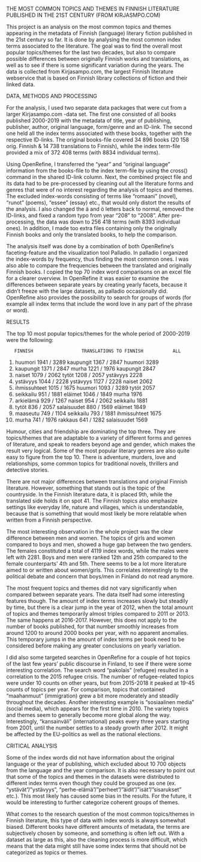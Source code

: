 THE MOST COMMON TOPICS AND THEMES IN FINNISH LITERATURE PUBLISHED IN THE 21ST CENTURY 
(FROM KIRJASMPO.COM)

This project is an analysis on the most common topics and themes appearing in the metadata of Finnish (language) literary fiction published in the 21st century so far. It is done by analysing the most common index terms associated to the literature. The goal was to find the overall most popular topics/themes for the last two decades, but also to compare possible differences between originally Finnish works and translations, as well as to see if there is some significant variation during the years. The data is collected from Kirjasampo.com, the largest Finnish literature webservice that is based on Finnish library collections of fiction and their linked data. 


DATA, METHODS AND PROCESSING

For the analysis, I used two separate data packages that were cut from a larger Kirjasampo.com -data set. The first one consisted of all books published 2000-2019 with the metadata of title, year of publishing, publisher, author, original language, form/genre and an ID-link. The second one held all the index terms associated with these books, together with the respective ID-links. The original books-file covered 34 896 books (20 158 orig. Finnish & 14 738 translations to Finnish), while the index term-file provided a mix of 372 408 terms (with 8834 individual terms).

Using OpenRefine, I transferred the “year” and “original language” information from the books-file to the index term-file by using the cross() command in the shared ID-link column. Next, the combined project file and its data had to be pre-processed by cleaning out all the literature forms and genres that were of no interest regarding the analysis of topics and themes. The excluded index-words consisting of terms like “romaani” (novel), “runot” (poems), “essee” (essay) etc., that would only distort the results of the analysis. I also changed the ä and ö letters back to normal, removed the ID-links, and fixed a random typo from year “208” to “2008”. After pre-processing, the data was down to 256 418 terms (with 8393 individual ones). In addition, I made too extra files containing only the originally Finnish books and only the translated books, to help the comparison. 

The analysis itself was done by a combination of both OpenRefine’s faceting-feature and the visualization tool Palladio. In palladio I organized the index-words by frequency, thus finding the most common ones. I was also able to compare the frequencies between the translated and originally Finnish books. I copied the top 70 index word comparisons on an excel file for a clearer overview.  In OpenRefine it was easier to examine the differences between separate years by creating yearly facets, because it didn’t freeze with the large datasets, as palladio occasionally did. OpenRefine also provides the possibility to search for groups of words (for example all index terms that include the word love in any part of the phrase or word).


RESULTS

The top 10 most popular topics/themes for the whole period of 2000-2019 were the following: 

	   FINNISH	                TRANSLATIONS TO FINNISH	          ALL
1.	huumori 1941 / 3289	      kaupungit 1367 / 2847	           huumori 3289
2.	kaupungit 1371 / 2847	    murha 1221 / 1976	               kaupungit 2847
3.	naiset 1079 / 2062	      tytöt 1208 / 2057	               ystävyys 2228
4.	ystävyys 1044 / 2228	    ystävyys 1127 / 2228	           naiset 2062
5.	ihmissuhteet 1015 / 1675  huumori 1093 / 3289	             tytöt 2057
6.	seikkailu 951 / 1881	    eläimet 1046 / 1849	             murha 1976
7.	arkielämä 929 / 1267	    naiset 954 / 2062	               seikkailu 1881
8.	tytöt 836 / 2057	        salaisuudet 880 / 1569	         eläimet 1849
9.	maaseutu 749 / 1104	      seikkailu 793 / 1881	           ihmissuhteet 1675
10.	murha 741 / 1976	        rakkaus 641 / 1282	             salaisuudet 1569

Humour, cities and friendship are dominating the top three. They are topics/themes that are adaptable to a variety of different forms and genres of literature, and speak to readers beyond age and gender, which makes the result very logical. Some of the most popular literary genres are also quite easy to figure from the top 10. There is adventure, murders, love and relationships, some common topics for traditional novels, thrillers and detective stories.

There are not major differences between translations and original Finnish literature. However, something that stands out is the topic of the countryside. In the Finnish literature data, it is placed 9th, while the translated side holds it on spot 41. The Finnish topics also emphasize settings like everyday life, nature and villages, which is understandable, because that is something that would most likely be more relatable when written from a Finnish perspective.

The most interesting observation in the whole project was the clear difference between men and women. The topics of girls and women compared to boys and men, showed a huge gap between the two genders. The females constituted a total of 4119 index words, while the males were left with 2281. Boys and men were ranked 12th and 25th compared to the female counterparts’ 4th and 5th. There seems to be a lot more literature aimed to or written about women/girls. This correlates interestingly to the political debate and concern that boys/men in Finland do not read anymore.

The most frequent topics and themes did not vary significantly when compared between separate years. The data itself had some interesting features though. The amount of index terms increases slowly but steadily by time, but there is a clear jump in the year of 2012, when the total amount of topics and themes temporarily almost triples compared to 2011 or 2013. The same happens at 2016-2017. However, this does not apply to the number of books published, for that number smoothly increases from around 1200 to around 2000 books per year, with no apparent anomalies. This temporary jumps in the amount of index terms per book need to be considered before making any greater conclusions on yearly variation.

I did also some targeted searches in OpenRefine for a couple of hot topics of the last few years’ public discourse in Finland, to see if there were some interesting correlation. The search word “pakolais” (refugee) resulted in a correlation to the 2015 refugee crisis. The number of refugee-related topics were under 10 counts on other years, but from 2015-2018 it peaked at 19-45 counts of topics per year. For comparison, topics that contained “maahanmuut” (immigration) grew a bit more moderately and steadily throughout the decades. Another interesting example is “sosiaalinen media” (social media), which appears for the first time in 2010. The variety topics and themes seem to generally become more global along the way. Interestingly, “kansainväli” (international) peaks every three years starting from 2001, until the number settles to a steady growth after 2012. It might be affected by the EU-politics as well as the national elections.


CRITICAL ANALYSIS

Some of the index words did not have information about the original language or the year of publishing, which excluded about 10 700 objects from the language and the year comparison. It is also necessary to point out that some of the topics and themes in the datasets were distributed to different index terms even though they could be grouped as one (ex. “ystävät”/”ystävyys”, “perhe-elämä”/”perheet”/”äidit”/”isät”/”sisarukset” etc.). This most likely has caused some bias in the results. For the future, it would be interesting to further categorize coherent groups of themes. 

What comes to the research question of the most common topics/themes in Finnish literature, this type of data with index words is always somewhat biased. Different books have different amounts of metadata, the terms are subjectively chosen by someone, and something is often left out. With a dataset as large as this, also the cleaning process is more difficult, which means that the data might still have some index terms that should not be categorized as topics or themes. 

